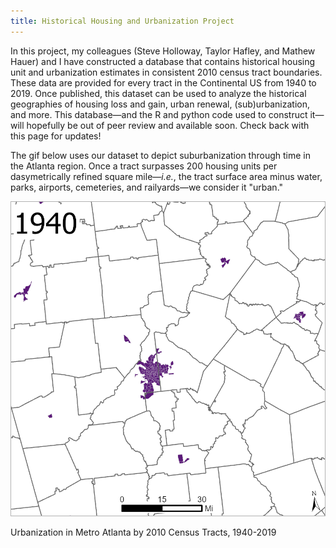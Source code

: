 ```yaml
---
title: Historical Housing and Urbanization Project
---
```


In this project, my colleagues (Steve Holloway, Taylor Hafley, and Mathew Hauer) and I have constructed a database that contains historical housing unit and urbanization estimates in consistent 2010 census tract boundaries. These data are provided for every tract in the Continental US from 1940 to 2019. Once published, this dataset can be used to analyze the historical geographies of housing loss and gain, urban renewal, (sub)urbanization, and more. This database&mdash;and the R and python code used to construct it&mdash;will hopefully be out of peer review and available soon. Check back with this page for updates!

The gif below uses our dataset to depict suburbanization through time in the Atlanta region. Once a tract surpasses 200 housing units per dasymetrically refined square mile&mdash;*i.e.*, the tract surface area minus water, parks, airports, cemeteries, and railyards&mdash;we consider it "urban."


<p style="text-align: center">
  <img src="/Projects/atl.gif" width="600" title="Urbanization in Metro Atlanta, 1940-2019"/>
  <figcaption>Urbanization in Metro Atlanta by 2010 Census Tracts, 1940-2019</figcaption>
</p>
